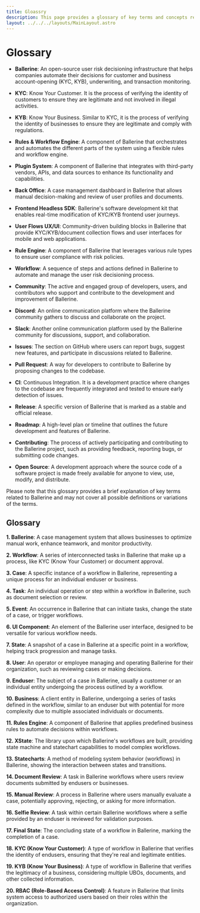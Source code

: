 ```yaml
---
title: Gloassry
description: This page provides a glossary of key terms and concepts related to the Ballerine project, offering brief explanations of the system components, processes, etc..
layout: ../../../layouts/MainLayout.astro
---
```

# Glossary

- **Ballerine**: An open-source user risk decisioning infrastructure that helps companies automate their decisions for customer and business account-opening (KYC, KYB), underwriting, and transaction monitoring.

- **KYC**: Know Your Customer. It is the process of verifying the identity of customers to ensure they are legitimate and not involved in illegal activities.

- **KYB**: Know Your Business. Similar to KYC, it is the process of verifying the identity of businesses to ensure they are legitimate and comply with regulations.

- **Rules & Workflow Engine**: A component of Ballerine that orchestrates and automates the different parts of the system using a flexible rules and workflow engine.

- **Plugin System**: A component of Ballerine that integrates with third-party vendors, APIs, and data sources to enhance its functionality and capabilities.

- **Back Office**: A case management dashboard in Ballerine that allows manual decision-making and review of user profiles and documents.

- **Frontend Headless SDK**: Ballerine's software development kit that enables real-time modification of KYC/KYB frontend user journeys.

- **User Flows UX/UI**: Community-driven building blocks in Ballerine that provide KYC/KYB/document collection flows and user interfaces for mobile and web applications.

- **Rule Engine**: A component of Ballerine that leverages various rule types to ensure user compliance with risk policies.

- **Workflow**: A sequence of steps and actions defined in Ballerine to automate and manage the user risk decisioning process.

- **Community**: The active and engaged group of developers, users, and contributors who support and contribute to the development and improvement of Ballerine.

- **Discord**: An online communication platform where the Ballerine community gathers to discuss and collaborate on the project.

- **Slack**: Another online communication platform used by the Ballerine community for discussions, support, and collaboration.

- **Issues**: The section on GitHub where users can report bugs, suggest new features, and participate in discussions related to Ballerine.

- **Pull Request**: A way for developers to contribute to Ballerine by proposing changes to the codebase.

- **CI**: Continuous Integration. It is a development practice where changes to the codebase are frequently integrated and tested to ensure early detection of issues.

- **Release**: A specific version of Ballerine that is marked as a stable and official release.

- **Roadmap**: A high-level plan or timeline that outlines the future development and features of Ballerine.

- **Contributing**: The process of actively participating and contributing to the Ballerine project, such as providing feedback, reporting bugs, or submitting code changes.

- **Open Source**: A development approach where the source code of a software project is made freely available for anyone to view, use, modify, and distribute.

Please note that this glossary provides a brief explanation of key terms related to Ballerine and may not cover all possible definitions or variations of the terms.


## Glossary

**1. Ballerine**: A case management system that allows businesses to optimize manual work, enhance teamwork, and monitor productivity.

**2. Workflow**: A series of interconnected tasks in Ballerine that make up a process, like KYC (Know Your Customer) or document approval.

**3. Case**: A specific instance of a workflow in Ballerine, representing a unique process for an individual enduser or business.

**4. Task**: An individual operation or step within a workflow in Ballerine, such as document selection or review.

**5. Event**: An occurrence in Ballerine that can initiate tasks, change the state of a case, or trigger workflows.

**6. UI Component**: An element of the Ballerine user interface, designed to be versatile for various workflow needs.

**7. State**: A snapshot of a case in Ballerine at a specific point in a workflow, helping track progression and manage tasks.

**8. User**: An operator or employee managing and operating Ballerine for their organization, such as reviewing cases or making decisions.

**9. Enduser**: The subject of a case in Ballerine, usually a customer or an individual entity undergoing the process outlined by a workflow.

**10. Business**: A client entity in Ballerine, undergoing a series of tasks defined in the workflow, similar to an enduser but with potential for more complexity due to multiple associated individuals or documents.

**11. Rules Engine**: A component of Ballerine that applies predefined business rules to automate decisions within workflows.

**12. XState**: The library upon which Ballerine's workflows are built, providing state machine and statechart capabilities to model complex workflows.

**13. Statecharts**: A method of modeling system behavior (workflows) in Ballerine, showing the interaction between states and transitions.

**14. Document Review**: A task in Ballerine workflows where users review documents submitted by endusers or businesses.

**15. Manual Review**: A process in Ballerine where users manually evaluate a case, potentially approving, rejecting, or asking for more information.

**16. Selfie Review**: A task within certain Ballerine workflows where a selfie provided by an enduser is reviewed for validation purposes.

**17. Final State**: The concluding state of a workflow in Ballerine, marking the completion of a case.

**18. KYC (Know Your Customer)**: A type of workflow in Ballerine that verifies the identity of endusers, ensuring that they're real and legitimate entities.

**19. KYB (Know Your Business)**: A type of workflow in Ballerine that verifies the legitimacy of a business, considering multiple UBOs, documents, and other collected information.

**20. RBAC (Role-Based Access Control)**: A feature in Ballerine that limits system access to authorized users based on their roles within the organization.

